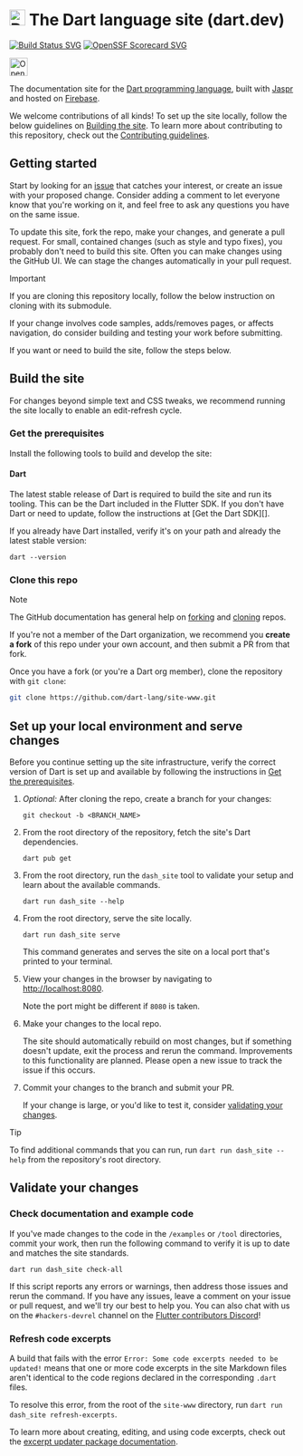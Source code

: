 # <img src="https://github.com/dart-lang/site-shared/blob/main/src/_assets/image/dart/logo/64.png" alt="Dart" width="28" height="28"/> The Dart language site (dart.dev)

[![Build Status SVG][]][Repo on GitHub Actions]
[![OpenSSF Scorecard SVG][]][Scorecard Results]

<a href="https://studio.firebase.google.com/import?url=https%3A%2F%2Fgithub.com%2Fdart-lang%2Fsite-www">
  <img
    height="32"
    alt="Open in Firebase Studio"
    src="https://cdn.firebasestudio.dev/btn/open_blue_32.svg">
</a>

The documentation site for the [Dart programming language](https://dart.dev), 
built with [Jaspr][] and hosted on [Firebase][].

We welcome contributions of all kinds!
To set up the site locally, follow the
below guidelines on [Building the site](#build-the-site).
To learn more about contributing to this repository,
check out the [Contributing guidelines](CONTRIBUTING.md).

## Getting started

Start by looking for an [issue](https://github.com/dart-lang/site-www/issues)
that catches your interest, or create an issue with your proposed change.
Consider adding a comment to let everyone know that you're working on it, and
feel free to ask any questions you have on the same issue.

To update this site, fork the repo, make your changes,
and generate a pull request.
For small, contained changes (such as style and typo fixes),
you probably don't need to build this site.
Often you can make changes using the GitHub UI.
We can stage the changes automatically in your pull request.

> [!IMPORTANT]  
> If you are cloning this repository locally,
> follow the below instruction on cloning with its submodule.

If your change involves code samples, adds/removes pages, or affects navigation,
do consider building and testing your work before submitting.

If you want or need to build the site, follow the steps below.

## Build the site

For changes beyond simple text and CSS tweaks,
we recommend running the site locally to
enable an edit-refresh cycle. 

### Get the prerequisites

Install the following tools to build and develop the site:

#### Dart

The latest stable release of Dart is required to build the site
and run its tooling. This can be the Dart included in the Flutter SDK.
If you don't have Dart or need to update, follow the
instructions at [Get the Dart SDK][].

If you already have Dart installed, verify it's on your path
and already the latest stable version:

```terminal
dart --version
```

### Clone this repo

> [!NOTE]
> The GitHub documentation has general help on
> [forking][] and [cloning][] repos.

If you're not a member of the Dart organization,
we recommend you **create a fork** of this repo under your own account,
and then submit a PR from that fork.

Once you have a fork (or you're a Dart org member),
clone the repository with `git clone`:

```bash
git clone https://github.com/dart-lang/site-www.git
```

## Set up your local environment and serve changes

Before you continue setting up the site infrastructure,
verify the correct version of Dart is set up and available by
following the instructions in [Get the prerequisites](#get-the-prerequisites).

1. _Optional:_ After cloning the repo,
   create a branch for your changes:

   ```terminal
   git checkout -b <BRANCH_NAME>
   ```

2. From the root directory of the repository,
   fetch the site's Dart dependencies.

   ```terminal
   dart pub get
   ```

3. From the root directory, run the `dash_site` tool to
   validate your setup and learn about the available commands.

   ```terminal
   dart run dash_site --help
   ```

4. From the root directory, serve the site locally.

   ```terminal
   dart run dash_site serve
   ```

   This command generates and serves the site on a
   local port that's printed to your terminal.

5. View your changes in the browser by navigating to <http://localhost:8080>.

   Note the port might be different if `8080` is taken.

6. Make your changes to the local repo.

   The site should automatically rebuild on most changes, but if
   something doesn't update, exit the process and rerun the command.
   Improvements to this functionality are planned.
   Please open a new issue to track the issue if this occurs.

9. Commit your changes to the branch and submit your PR.

   If your change is large, or you'd like to test it,
   consider [validating your changes](#validate-your-changes).

> [!TIP]
> To find additional commands that you can run,
> run `dart run dash_site --help` from the repository's root directory.

## Validate your changes

### Check documentation and example code

If you've made changes to the code in the `/examples` or `/tool` directories,
commit your work, then run the following command to
verify it is up to date and matches the site standards.

```terminal
dart run dash_site check-all
```

If this script reports any errors or warnings,
then address those issues and rerun the command.
If you have any issues, leave a comment on your issue or pull request,
and we'll try our best to help you.
You can also chat with us on the `#hackers-devrel` channel
on the [Flutter contributors Discord][]!

[Flutter contributors Discord]: https://github.com/flutter/flutter/wiki/Chat

### Refresh code excerpts

A build that fails with the error
`Error: Some code excerpts needed to be updated!`
means that one or more code excerpts in the site Markdown files
aren't identical to the code regions declared
in the corresponding `.dart` files.

To resolve this error,
from the root of the `site-www` directory,
run `dart run dash_site refresh-excerpts`.

To learn more about creating, editing, and using code excerpts,
check out the [excerpt updater package documentation][].

[excerpt updater package documentation]: https://github.com/dart-lang/site-shared/tree/main/pkgs/excerpter#readme


[Build Status SVG]: https://github.com/dart-lang/site-www/workflows/build/badge.svg
[OpenSSF Scorecard SVG]: https://api.securityscorecards.dev/projects/github.com/dart-lang/site-www/badge
[Scorecard Results]: https://deps.dev/project/github/dart-lang%2Fsite-www
[cloning]: https://docs.github.com/repositories/creating-and-managing-repositories/cloning-a-repository
[Jaspr]: https://jaspr.site
[Firebase]: https://firebase.google.com/
[forking]: https://docs.github.com/pull-requests/collaborating-with-pull-requests/working-with-forks/fork-a-repo
[Repo on GitHub Actions]: https://github.com/dart-lang/site-www/actions?query=workflow%3Abuild+branch%3Amain

